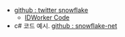
- [github : twitter snowflake](https://github.com/twitter-archive/snowflake/tree/b3f6a3c6ca8e1b6847baa6ff42bf72201e2c2231)
  - [IDWorker Code](https://github.com/twitter-archive/snowflake/blob/b3f6a3c6ca8e1b6847baa6ff42bf72201e2c2231/src/main/scala/com/twitter/service/snowflake/IdWorker.scala)
- c# 코드 예시. [github : snowflake-net](https://github.com/stulzq/snowflake-net/blob/master/Snowflake/IdWorker.cs) 